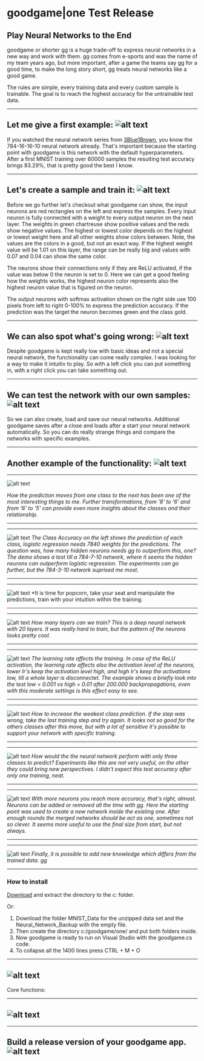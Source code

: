 # goodgame|one Test Release
## Play Neural Networks to the End

goodgame or shorter gg is a huge trade-off to express neural networks in a new way and work with them.
gg comes from e-sports and was the name of my team years ago, but more important, after a game the teams say gg for a good time, 
to make the long story short, gg treats neural networks like a good game.

The rules are simple, every training data and every custom sample is trainable. The goal is to reach the highest accuracy for the untrainable test data.


---
Let me give a first example:
![alt text](https://raw.githubusercontent.com/grensen/gif_test/master/Figures/gg_one_hello_goodgame.gif?raw=true)
---

If you watched the neural network series from [3Blue1Brown](https://www.youtube.com/watch?v=aircAruvnKk&list=PLZHQObOWTQDNU6R1_67000Dx_ZCJB-3pi), you know the 784-16-16-10 neural network already. That's important because the starting point with goodgame is this network with the default hyperparameters.
After a first MNIST training over 60000 samples the resulting test accuracy brings 93.29%, that is pretty good the best I know.

---
Let's create a sample and train it:
![alt text](https://raw.githubusercontent.com/grensen/gif_test/master/Figures/gg_one_create_inputs_and_train.gif?raw=true)
---

Before we go further let's checkout what goodgame can show, the input neurons are red rectangles on the left and express the samples.
Every input neuron is fully connected with a weight to every output neuron on the next layer.
The weights in green chartreuse show positive values and the reds show negative values.
The highest or lowest color depends on the highest or lowest weight here and all other weights show colors between.
Note, the values are the colors in a good, but not an exact way. 
If the highest weight value will be 1.01 on this layer, the range can be really big and values with 0.07 and 0.04 can show the same color.

The neurons show their connections only if they are ReLU activated, if the value was below 0 the neuron is set to 0.
Here we can get a good feeling how the weights works, the highest neuron color represents also the highest neuron value that is figured on the neuron.

The output neurons with softmax activation shown on the right side use 100 pixels from left to right 0-100% to express the prediction accuracy.
If the prediction was the target the neuron becomes green and the class gold.

---
We can also spot what's going wrong:
![alt text](https://raw.githubusercontent.com/grensen/gif_test/master/Figures/gg_one_spot_wrong.gif?raw=true)
---

Despite goodgame is kept really low with basic ideas and not a special neural network, the functionality can come really complex.
I was looking for a way to make it intuitiv to play. So with a left click you can put something in, with a right click you can take something out.

---
We can test the network with our own samples:
![alt text](https://raw.githubusercontent.com/grensen/gif_test/master/Figures/gg_one_user_samples.gif?raw=true)
---

So we can also create, load and save our neural networks. 
Additional goodgame saves after a close and loads after a start your neural network automatically.
So you can do really strange things and compare the networks with specific examples.

---
Another example of the functionality:
![alt text](https://raw.githubusercontent.com/grensen/gif_test/master/Figures/gg_one_compare_train.gif?raw=true)
---

---
![alt text](https://raw.githubusercontent.com/grensen/gif_test/master/Figures/gg_one_quantum_leaps.gif?raw=true)

*How the prediction moves from one class to the next has been one of the most interesting things to me. Further transformations, from '8' to '6' and from '6' to '5' can provide even more insights about the classes and their relationship.*

---

---
![alt text](https://raw.githubusercontent.com/grensen/gif_test/master/Figures/gg_one_dnn_basics_demo.gif?raw=true)
*The Class Accuracy on the left shows the prediction of each class, logistic regression needs 7840 weights for the predictions. The question was, how many hidden neurons needs gg to outperform this, one? The demo shows a test till a 784-7-10 network, where it seems the hidden neurons can outperform logistic regression. The experiments can go further, but the 784-3-10 network suprised me most.*

---

---
![alt text](https://raw.githubusercontent.com/grensen/gif_test/master/Figures/gg_one_incorrect_custom_training.gif?raw=true)
*It is time for popcorn, take your seat and manipulate the predictions, train with your intuition within the training.

---

---
![alt text](https://github.com/grensen/gif_test/blob/master/Figures/gg_one_20_layers.gif?raw=true)
*How many layers can we train? This is a deep neural network with 20 layers. It was really hard to train, but the pattern of the neurons looks pretty cool.*

---

---
![alt text](https://github.com/grensen/gif_test/blob/master/Figures/gg_one_low_vs_high_lr.gif?raw=true)
*The learning rate affects the training. In case of the ReLU activation, the learning rate affects also the activation level of the neurons, lower lr's keep the activation level high, and high lr's keep the activations low, till a whole layer is disconnectet. The example shows a briefly look into the test low = 0.001 vs high = 0.01 after 200.000 backpropagations, even with this moderate settings is this effect easy to see.*

---

---
![alt text](https://raw.githubusercontent.com/grensen/gif_test/master/Figures/gg_one_support_class.gif?raw=true)
*How to increase the weakest class prediction. If the step was wrong, take the last training step and try again. It looks not so good for the others classes after this move, but with a lot of sensitive it's possible to support your network with specific training.*

---


---
![alt text](https://raw.githubusercontent.com/grensen/gif_test/master/Figures/gg_one_smaller_classification.gif?raw=true)
*How would the the neural network perform with only three classes to predict? Experiments like this are not very useful, on the other they could bring new perspectives.
I didn't expect this test accuracy after only one training, neat.*

---

---
![alt text](https://raw.githubusercontent.com/grensen/gif_test/master/Figures/gg_one_new_network_inside.gif?raw=true)
*With more neurons you reach more accuracy, that's right, almost. Neurons can be added or removed all the time with gg. Here the starting point was used to create a new network inside the existing one. After enough rounds the merged networks should be act as one, sometimes not so clever. It seems more useful to use the final size from start, but not always.*

---

---
![alt text](https://raw.githubusercontent.com/grensen/gif_test/master/Figures/gg_one_gg_outro.gif?raw=true)
*Finally, it is possible to add new knowledge which differs from the trained data. gg*

---






### How to install

[Download](https://drive.google.com/file/d/12s7E-2-GqgkYY6ZNw0jgKvGTeVDZbXqB/view) and extract the directory to the c: folder.

Or:
 1. Download the folder MNIST_Data for the unzipped data set and the Neural_Network_Backup with the empty file.
 2. Then create the directory c:/goodgame/one/ and put both folders inside.
 3. Now goodgame is ready to run on Visual Studio with the goodgame.cs code.
 4. To collapse all the 1400 lines press CTRL + M + O
 
---
![alt text](https://raw.githubusercontent.com/grensen/gif_test/master/Figures/gg_one_install_code.gif?raw=true)
---


Core functions:

---
![alt text](https://raw.githubusercontent.com/grensen/gif_test/master/Figures/core_functions.png?raw=true)
---

---
Build a release version of your goodgame app.
![alt text](https://raw.githubusercontent.com/grensen/gif_test/master/Figures/gg_one_build_releasel.gif?raw=true)
---

